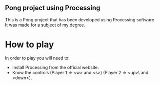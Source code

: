 ## Pong project using Processing

This is a Pong project that has been developed using Processing software. It was made for a subject of my degree.

# How to play

In order to play you will need to:

* Install Processing from the official website.
* Know the controls  (Player 1 => \<w\> and \<s\>) (Player 2 => \<up\>\ and <down\>).